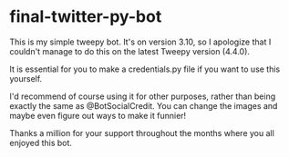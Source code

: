 # final-twitter-py-bot

This is my simple tweepy bot. It's on version 3.10, so I apologize that I couldn't manage to do this on the latest Tweepy version (4.4.0).

It is essential for you to make a credentials.py file if you want to use this yourself.

I'd recommend of course using it for other purposes, rather than being exactly the same as @BotSocialCredit. You can change the images and maybe even figure out ways to make it funnier!

Thanks a million for your support throughout the months where you all enjoyed this bot.
